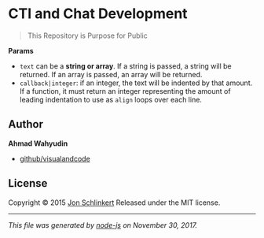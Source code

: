 # CTI and Chat Development 

> This Repository is Purpose for Public

**Params**

* `text` can be a **string or array**. If a string is passed, a string will be returned. If an array is passed, an array will be returned.
* `callback|integer`: if an integer, the text will be indented by that amount. If a function, it must return an integer representing the amount of leading indentation to use as `align` loops over each line.

## Author

**Ahmad Wahyudin**

+ [github/visualandcode](https://github.com/visualandcode)

## License

Copyright © 2015 [Jon Schlinkert](https://github.com/jonschlinkert)
Released under the MIT license.

***

_This file was generated by [node-js](https://nodejs.com) on November 30, 2017._
